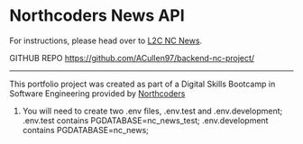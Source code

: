 # Northcoders News API

For instructions, please head over to [L2C NC News](https://l2c.northcoders.com/courses/be/nc-news).

GITHUB REPO
https://github.com/ACullen97/backend-nc-project/

--- 

This portfolio project was created as part of a Digital Skills Bootcamp in Software Engineering provided by [Northcoders](https://northcoders.com/)

1. You will need to create two .env files, .env.test and .env.development;
.env.test contains PGDATABASE=nc_news_test;
.env.development contains PGDATABASE=nc_news;
